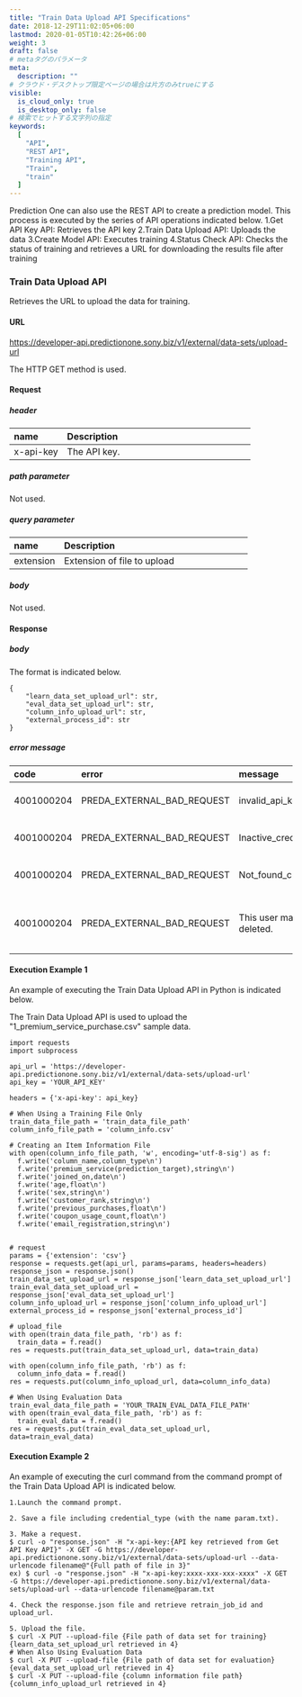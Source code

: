 ```yaml
---
title: "Train Data Upload API Specifications"
date: 2018-12-29T11:02:05+06:00
lastmod: 2020-01-05T10:42:26+06:00
weight: 3
draft: false
# metaタグのパラメータ
meta:
  description: ""
# クラウド・デスクトップ限定ページの場合は片方のみtrueにする
visible:
  is_cloud_only: true
  is_desktop_only: false
# 検索でヒットする文字列の指定
keywords:
  [
    "API",
    "REST API",
    "Training API",
    "Train",
    "train"
  ]
---
```


Prediction One can also use the REST API to create a prediction model. This process is executed by the series of API operations indicated below.
1.Get API Key API: Retrieves the API key
2.Train Data Upload API: Uploads the data
3.Create Model API: Executes training
4.Status Check API: Checks the status of training and retrieves a URL for downloading the results file after training

### Train Data Upload API

Retrieves the URL to upload the data for training.

#### URL

https://developer-api.predictionone.sony.biz/v1/external/data-sets/upload-url

The HTTP GET method is used.

#### Request

##### header

| name              | Description              　　　　　　　　　　　　　　|
| :---------------- | :----------------------------------------- |
| x-api-key         |The API key.       |

##### path parameter

Not used.

##### query parameter

| name              | Description              　　　　　　　　　　　　　　|
| :---------------- | :----------------------------------------- |
| extension         | Extension of file to upload       |

##### body

Not used.

#### Response

##### body

The format is indicated below.

```
{
    "learn_data_set_upload_url": str,
    "eval_data_set_upload_url": str,
    "column_info_upload_url": str,
    "external_process_id": str
}
```

##### error message

| code       | error       | message               | reason               |
| :--------- | :---------- | :-------------------- | :------------------- |
| 4001000204 | PREDA_EXTERNAL_BAD_REQUEST | invalid_api_key. | The API key does not exist. |
| 4001000204 | PREDA_EXTERNAL_BAD_REQUEST | Inactive_credential. | The API key is incorrect. |
| 4001000204 | PREDA_EXTERNAL_BAD_REQUEST | Not_found_credential. | The API key is incorrect. |
| 4001000204 | PREDA_EXTERNAL_BAD_REQUEST | This user may be deleted. | The user information may have been deleted. |

#### Execution Example 1

An example of executing the Train Data Upload API in Python is indicated below.

The Train Data Upload API is used to upload the "1_premium_service_purchase.csv" sample data.

```
import requests
import subprocess

api_url = 'https://developer-api.predictionone.sony.biz/v1/external/data-sets/upload-url'
api_key = 'YOUR_API_KEY'

headers = {'x-api-key': api_key}

# When Using a Training File Only
train_data_file_path = 'train_data_file_path'
column_info_file_path = 'column_info.csv'

# Creating an Item Information File
with open(column_info_file_path, 'w', encoding='utf-8-sig') as f:
  f.write('column_name,column_type\n')
  f.write('premium_service(prediction_target),string\n')
  f.write('joined_on,date\n')
  f.write('age,float\n')
  f.write('sex,string\n')
  f.write('customer_rank,string\n')
  f.write('previous_purchases,float\n')
  f.write('coupon_usage_count,float\n')
  f.write('email_registration,string\n')


# request
params = {'extension': 'csv'}
response = requests.get(api_url, params=params, headers=headers)
response_json = response.json()
train_data_set_upload_url = response_json['learn_data_set_upload_url']
train_eval_data_set_upload_url = response_json['eval_data_set_upload_url']
column_info_upload_url = response_json['column_info_upload_url']
external_process_id = response_json['external_process_id']

# upload_file
with open(train_data_file_path, 'rb') as f:
  train_data = f.read()
res = requests.put(train_data_set_upload_url, data=train_data)

with open(column_info_file_path, 'rb') as f:
  column_info_data = f.read()
res = requests.put(column_info_upload_url, data=column_info_data)

# When Using Evaluation Data
train_eval_data_file_path = 'YOUR_TRAIN_EVAL_DATA_FILE_PATH'
with open(train_eval_data_file_path, 'rb') as f:
  train_eval_data = f.read()
res = requests.put(train_eval_data_set_upload_url, data=train_eval_data)
```

#### Execution Example 2

An example of executing the curl command from the command prompt of the Train Data Upload API is indicated below.

```
1.Launch the command prompt.

2. Save a file including credential_type (with the name param.txt).

3. Make a request.
$ curl -o "response.json" -H "x-api-key:{API key retrieved from Get API Key API}" -X GET -G https://developer-api.predictionone.sony.biz/v1/external/data-sets/upload-url --data-urlencode filename@"{Full path of file in 3}"
ex) $ curl -o "response.json" -H "x-api-key:xxxx-xxx-xxx-xxxx" -X GET -G https://developer-api.predictionone.sony.biz/v1/external/data-sets/upload-url --data-urlencode filename@param.txt

4. Check the response.json file and retrieve retrain_job_id and upload_url.

5. Upload the file.
$ curl -X PUT --upload-file {File path of data set for training}{learn_data_set_upload_url retrieved in 4}
# When Also Using Evaluation Data
$ curl -X PUT --upload-file {File path of data set for evaluation} {eval_data_set_upload_url retrieved in 4}
$ curl -X PUT --upload-file {column information file path} {column_info_upload_url retrieved in 4}

```

